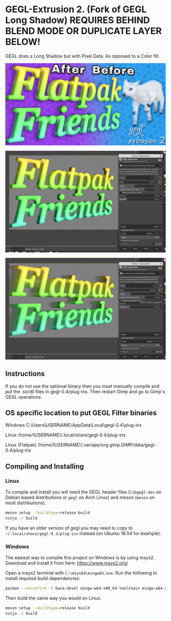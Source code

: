 # GEGL-Extrusion 2. (Fork of GEGL Long Shadow) REQUIRES BEHIND BLEND MODE OR DUPLICATE LAYER BELOW!

GEGL does a Long Shadow but with Pixel Data. As opposed to a Color fill. 

![image preview](banner.png )

![image preview](preview1.png )

![image preview](preview2.png )

## Instructions 
If you do not use the optional binary then you must manually compile and put the .so/dll files in gegl-0.4/plug-ins. Then restart Gimp and go to Gimp's GEGL operations.

## OS specific location to put GEGL Filter binaries 

Windows
C:\Users\USERNAME\AppData\Local\gegl-0.4\plug-ins
 
 Linux 
 /home/(USERNAME)/.local/share/gegl-0.4/plug-ins
 
 Linux (Flatpak)
 /home/(USERNAME)/.var/app/org.gimp.GIMP/data/gegl-0.4/plug-ins


## Compiling and Installing

### Linux

To compile and install you will need the GEGL header files (`libgegl-dev` on
Debian based distributions or `gegl` on Arch Linux) and meson (`meson` on
most distributions).

```bash
meson setup --buildtype=release build
ninja -C build

```

If you have an older version of gegl you may need to copy to `~/.local/share/gegl-0.3/plug-ins`
instead (on Ubuntu 18.04 for example).



### Windows

The easiest way to compile this project on Windows is by using msys2.  Download
and install it from here: https://www.msys2.org/

Open a msys2 terminal with `C:\msys64\mingw64.exe`.  Run the following to
install required build dependencies:

```bash
pacman --noconfirm -S base-devel mingw-w64-x86_64-toolchain mingw-w64-x86_64-meson mingw-w64-x86_64-gegl
```

Then build the same way you would on Linux:

```bash
meson setup --buildtype=release build
ninja -C build
```
